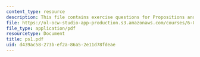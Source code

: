 ```yaml
---
content_type: resource
description: This file contains exercise questions for Propositions and Proofs.
file: https://ol-ocw-studio-app-production.s3.amazonaws.com/courses/6-042j-mathematics-for-computer-science-fall-2005/d439ac58273bef2a86a52e11d78fdeae_ps1.pdf
file_type: application/pdf
resourcetype: Document
title: ps1.pdf
uid: d439ac58-273b-ef2a-86a5-2e11d78fdeae
---
```

